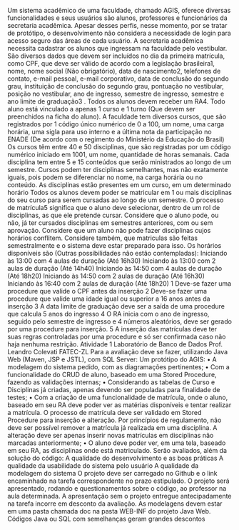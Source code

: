 Um sistema acadêmico de uma faculdade, chamado AGIS, oferece diversas funcionalidades e 
seus usuários são alunos, professores e funcionários da secretaria acadêmica.
Apesar desses perfis, nesse momento, por se tratar de protótipo, o desenvolvimento não 
considera a necessidade de login para acesso seguro das áreas de cada usuário.
A secretaria acadêmica necessita cadastrar os alunos que ingressam na faculdade pelo 
vestibular. São diversos dados que devem ser incluídos no dia da primeira matrícula, como CPF, 
que deve ser válido de acordo com a legislação brasileira1, nome, nome social (Não 
obrigatório), data de nascimento2, telefones de contato, e-mail pessoal, e-mail corporativo, 
data de conclusão do segundo grau, instituição de conclusão do segundo grau, pontuação no 
vestibular, posição no vestibular, ano de ingresso, semestre de ingresso, semestre e ano limite 
de graduação3
. Todos os alunos devem receber um RA4.
Todo aluno está vinculado a apenas 1 curso e 1 turno (Que devem ser preenchidos na ficha do 
aluno). 
A faculdade tem diversos cursos, que são registrados por 1 código único numérico de 0 a 100, 
um nome, uma carga horária, uma sigla para uso interno e a última nota da participação no 
ENADE (De acordo com o regimento do Ministério da Educação do Brasil)
Os cursos têm entre 40 e 50 disciplinas, que são registradas por um código numérico iniciado 
em 1001, um nome, quantidade de horas semanais. Cada disciplina tem entre 5 e 15 conteúdos 
que serão ministrados ao longo de um semestre. 
Cursos podem ter disciplinas semelhantes, mas não exatamente iguais, pois podem se 
diferenciar no nome, na carga horária ou no conteúdo. As disciplinas estão presentes em um 
curso, em um determinado horário
Todos os alunos devem poder se matricular em 1 ou mais disciplinas do seu curso para serem 
cursadas ao longo de um semestre. O processo de matrícula5 significa que o aluno deve 
selecionar, dentro de um rol de disciplinas, as que ele pretende cursar. Considere que o aluno 
pode, ou não, já ter cursados disciplinas em semestres anteriores, com ou sem aprovação. 
Considere que um aluno não pode fazer disciplinas cujos horários conflitem. Considere 
também, que matriculas são feitas semestralmente e o sistema deve estar preparado para isso.
Os horários disponíveis são (Outras possibilidades não estão contempladas):
Iniciando às 13:00 com 4 aulas de duração (Até 16h30)
Iniciando às 13:00 com 2 aulas de duração (Até 14h40)
Iniciando às 14:50 com 4 aulas de duração (Até 18h20)
Iniciando às 14:50 com 2 aulas de duração (Até 16h30)
Iniciando às 16:40 com 2 aulas de duração (Até 18h20)
1 Deve-se fazer uma procedure que valide o CPF antes da inserção 2 Deve-se fazer uma procedure que valide uma idade igual ou superior a 16 anos antes da inserção 3 A data limite de graduação deve ser a saída de uma procedure que calcula 5 anos do ingresso
4 O RA inicia com o ano de ingresso, seguido pelo semestre de ingresso e 4 números aleatórios, deve 
ser gerado por uma procedure para inserção.
5 A inserção das matrículas deve ter suas regras controladas por uma procedure e só ser confirmada 
caso não haja nenhuma restrição.
Atividade 1 Laboratório de Banco de Dados
Prof. Leandro Colevati FATEC-ZL
Para a avaliação deve se fazer, utilizando Java Web (Maven, JSP e JSTL), com SQL Server:
Um protótipo do AGIS:
• A modelagem do sistema pedido, com as diagramações pertinentes;
• Com a funcionalidade do CRUD de aluno, baseado em uma Stored Procedure, 
fazendo as validações internas;
• Considerando as tabelas de Curso e Disciplinas já criadas, apenas devendo ser 
populadas para finalidade de testes;
• Com a criação de uma funcionalidade de matrícula, onde o aluno, baseado em 
seu RA deve poder ver as matérias disponíveis e tentar realizar a matrícula. O 
processo de matrícula deve ser validado em Stored Procedure para inserção e 
alteração. Por princípios de regulamento, não deve ser possível remover a 
matrícula já realizada em uma disciplina. A alteração deve ser apenas inserir 
novas matrículas em disciplinas não marcadas anteriormente;
• O aluno deve poder ver, em uma tela, baseado em seu RA, as disciplinas onde 
está matriculado.
Serão avaliados, além da solução do código:
A qualidade do desenvolvimento e as boas práticas
A qualidade da usabilidade do sistema pelo usuário
A qualidade da modelagem do sistema
O projeto deve ser carregado no Github e o link encaminhado na tarefa correspondente no 
prazo estipulado.
O projeto será apresentado, rodando e questionamentos sobre o código, ao professor na 
aula determinada. A apresentação sem o projeto entregue antecipadamente na tarefa 
incorre em desconto da avaliação.
As modelagens devem estar em uma pasta chamada doc na pasta WEB-INF do projeto Java 
Web.
Códigos Java ou SQL com semelhanças geram grandes descontos
